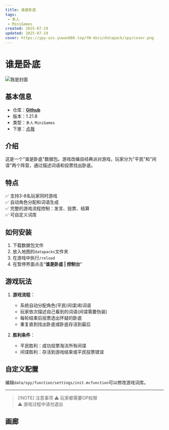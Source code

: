 ```yaml
---
title: 谁是卧底
tags: 
 - 多人
 - MiniGames
created: 2025-07-19
updated: 2025-07-19
cover: https://ypy-uss.yuwan886.top/YW-docs/datapack/spy/cover.png
---
```


# 谁是卧底
![我是封面](https://ypy-uss.yuwan886.top/YW-docs/datapack/spy/cover.png)
## 基本信息

- 仓库：[**Github**](https://github.com/YuWan886/MiniDatapacks/tree/master/src/Who-is-the-spy)
- 版本：1.21.8
- 类型：`多人` `MiniGames`
- 下崽：[点我](https://pan.quark.cn/s/64ada02cc8ef)

## 介绍

这是一个"谁是卧底"数据包。游戏改编自经典派对游戏，玩家分为"平民"和"间谍"两个阵营，通过描述词语和投票找出卧底。

## 特点

✅ 支持3-8名玩家同时游戏  
✅ 自动角色分配和词语生成  
✅ 完整的游戏流程控制：发言、投票、结算  
✅ 可自定义词库  

## 如何安装

1. 下载数据包文件
2. 放入地图的`datapacks`文件夹
3. 在游戏中执行`/reload`
4. 在暂停界面点击“**谁是卧底 | 控制台**”

## 游戏玩法

1. **游戏流程**：
   - 系统自动分配角色(平民/间谍)和词语
   - 玩家依次描述自己看到的词语(间谍需要伪装)
   - 每轮结束后投票选出怀疑的卧底
   - 重复直到找出卧底或卧底存活到最后

2. **胜利条件**：
   - 平民胜利：成功投票淘汰所有间谍
   - 间谍胜利：存活到游戏结束或平民投票错误

## 自定义配置

编辑`data/spy/function/settings/init.mcfunction`可以修改游戏词库。

---
> [!NOTE] 注意事项
> ⚠ 玩家都需要OP权限  
> ⚠ 游戏过程中请勿退出

## 画廊

<Gallery :images="[
  { src: 'https://ypy-uss.yuwan886.top/YW-docs/datapack/spy/1.png' },
  { src: 'https://ypy-uss.yuwan886.top/YW-docs/datapack/spy/2.png' }
]" />